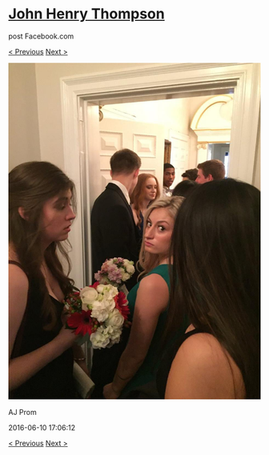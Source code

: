 # [John Henry Thompson](../README.md)
post Facebook.com

[< Previous](2016-06-10-3.md) [Next >](2016-06-10-5.md)

[![](../media/2016-06-10/AJ-Prom-2.jpg)](../README.md)

AJ Prom

2016-06-10 17:06:12

[< Previous](2016-06-10-3.md) [Next >](2016-06-10-5.md)